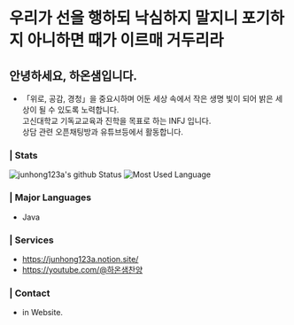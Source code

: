 # 우리가 선을 행하되 낙심하지 말지니 포기하지 아니하면 때가 이르매 거두리라
## 안녕하세요, 하온샘입니다.
* 「위로, 공감, 경청」을 중요시하며 어둔 세상 속에서 작은 생명 빛이 되어 밝은 세상이 될 수 있도록 노력합니다.<br>
고신대학교 기독교교육과 진학을 목표로 하는 INFJ 입니다.<br>
상담 관련 오픈채팅방과 유튜브등에서 활동합니다.

### | Stats
![junhong123a's github Status](https://github-readme-stats.vercel.app/api?username=graceflow&count_private=true&show_icons=true&theme=tokyonight)
![Most Used Language](https://github-readme-stats.vercel.app/api/top-langs/?username=graceflow&theme=tokyonight&layout=compact)<br/>

### | Major Languages
* Java

### | Services
* https://junhong123a.notion.site/
* https://youtube.com/@하온샘찬양

### | Contact
* in Website.
